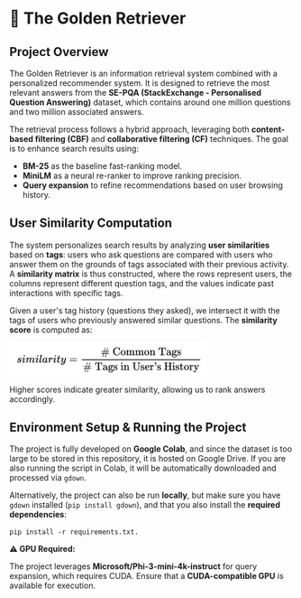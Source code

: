 # 🐶 The Golden Retriever

## Project Overview

The Golden Retriever is an information retrieval system combined with a personalized recommender system. It is designed to retrieve the most relevant answers from the **SE-PQA (StackExchange - Personalised Question Answering)** dataset, which contains around one million questions and two million associated answers.

The retrieval process follows a hybrid approach, leveraging both **content-based filtering (CBF)** and **collaborative filtering (CF)** techniques. The goal is to enhance search results using:

- **BM-25** as the baseline fast-ranking model.
- **MiniLM** as a neural re-ranker to improve ranking precision.
- **Query expansion** to refine recommendations based on user browsing history.

## User Similarity Computation

The system personalizes search results by analyzing **user similarities** based on **tags**: users who ask questions are compared with users who answer them on the grounds of tags associated with their previous activity. A **similarity matrix** is thus constructed, where the rows represent users, the columns represent different question tags, and the values indicate past interactions with specific tags. 

Given a user's tag history (questions they asked), we intersect it with the tags of users who previously answered similar questions. The **similarity score** is computed as:

<img align="center" width="350" src="latex-formula.png" />

Higher scores indicate greater similarity, allowing us to rank answers accordingly.

## Environment Setup & Running the Project

The project is fully developed on **Google Colab**, and since the dataset is too large to be stored in this repository, it is hosted on Google Drive. If you are also running the script in Colab, it will be automatically downloaded and processed via `gdown`.  

Alternatively, the project can also be run **locally**, but make sure you have `gdown` installed (`pip install gdown`), and that you also install the **required dependencies**:
```
pip install -r requirements.txt.
```
**⚠️ GPU Required:**

The project leverages **Microsoft/Phi-3-mini-4k-instruct** for query expansion, which requires CUDA. Ensure that a **CUDA-compatible GPU** is available for execution.
